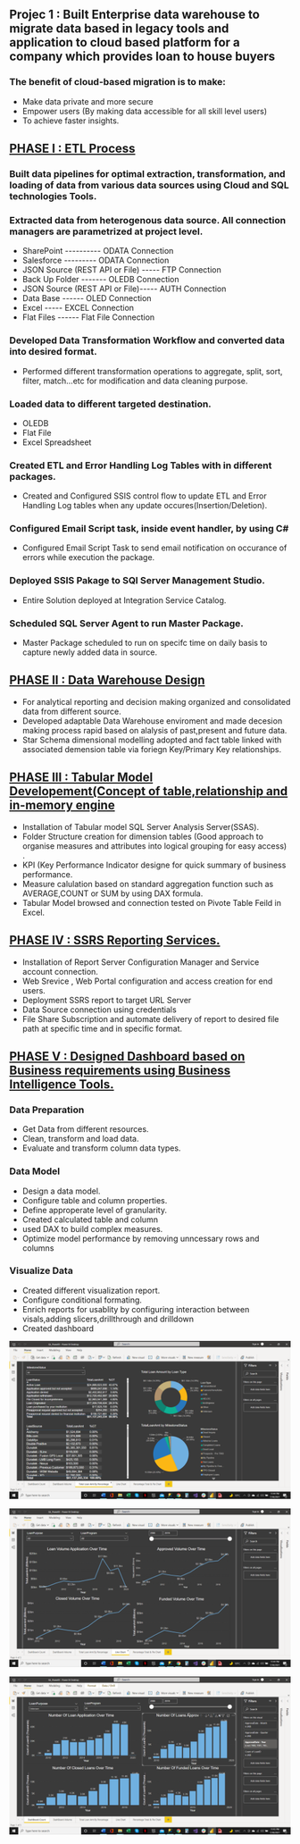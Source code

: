 ## Projec 1 :	Built Enterprise data warehouse to migrate data based in legacy tools and application to cloud based platform for a company which provides loan to house buyers

### The benefit of cloud-based migration is to make:
  *	Make data private and more secure
  * Empower users (By making data accessible for all skill level users)
  * To achieve faster insights.
  
## [PHASE I : ETL Process](https://github.com/Ejob2021/Ejob2021.github.io/blob/main/Project%20Summary.docx)

### Built data pipelines for optimal extraction, transformation, and loading of data from various data sources using Cloud and SQL technologies Tools.

###	Extracted data from heterogenous data source. All connection managers are parametrized at project level.

  * SharePoint ----------                      ODATA Connection 
  * Salesforce  ---------                      ODATA Connection 
  * JSON Source (REST API or File) -----       FTP Connection 
  * Back Up Folder     -------                 OLEDB Connection 
  * JSON Source (REST API or File)-----        AUTH Connection 
  * Data Base   ------                         OLED Connection 
  * Excel             -----                    EXCEL Connection 
  * Flat Files     ------                      Flat File Connection

###	Developed Data Transformation Workflow and converted data into desired  format. 

 * Performed different transformation operations to aggregate, split, sort, filter, match…etc for modification and data cleaning purpose.
 

###	Loaded data to different targeted destination.

  *	OLEDB
  *	Flat File
  *	Excel Spreadsheet

###	Created ETL and Error Handling Log Tables with in different packages.

  * Created and Configured  SSIS control flow to update ETL and Error Handling Log tables when  any update occures(Insertion/Deletion). 

###	Configured Email Script task, inside event handler, by using C#

  * Configured Email Script Task to send email notification on occurance of errors while execution the package.
 
### Deployed SSIS Pakage to SQl Server Management Studio.

  * Entire Solution deployed at Integration Service Catalog.
  
### Scheduled SQL Server Agent to run Master Package.

 * Master Package scheduled to run on specifc time on daily basis to capture newly added data in source.
 
## [PHASE II : Data Warehouse Design ](https://github.com/Ejob2021/Ejob2021.github.io/blob/main/Phase%20II%20Summary%20Report.docx)

 * For analytical reporting and decision making organized and consolidated data from different source.
 * Developed  adaptable Data Warehouse enviroment and made decesion making process rapid based on alalysis of past,present and future data.
 * Star Schema dimensional modelling adopted and fact table linked with associated demension table via foriegn Key/Primary Key relationships.


## [PHASE III : Tabular Model Developement(Concept of table,relationship and in-memory engine](https://github.com/Ejob2021/Ejob2021.github.io/blob/main/2021-07-31.png)

 * Installation of Tabular model SQL Server Analysis Server(SSAS).
 * Folder Structure creation for dimension tables (Good approach to organise measures and attributes into logical grouping for easy access) .
 * KPI (Key Performance Indicator designe for quick summary of business performance.
 * Measure calulation based on standard aggregation function such as AVERAGE,COUNT or SUM by using DAX formula.
 * Tabular Model browsed and connection tested on Pivote Table Feild in Excel.
 
 
## [PHASE IV : SSRS Reporting Services.](https://github.com/Ejob2021/Ejob2021.github.io/blob/main/2021-07-30%20(1).png)

 * Installation of Report Server Configuration Manager and Service account connection.
 * Web Srevice , Web Portal configuration and access creation for end users.
 * Deployment SSRS report to target URL Server 
 * Data Source connection using credentials
 * File Share Subscription and automate delivery of report to desired file path at specific time and in specific format.


## [PHASE V : Designed Dashboard based on Business requirements using Business Intelligence Tools.](https://github.com/Ejob2021/Ejob2021.github.io/blob/main/2021-07-30%20(3).png)

### Data Preparation
 
 * Get Data from different resources.
 * Clean, transform and load data.
 * Evaluate and transform column data types.

### Data Model
 
 * Design a data model.
 * Configure table and column properties.
 * Define approperate level of granularity.
 * Created calculated table and column
 * used DAX to build complex measures.
 * Optimize model performance by removing unncessary rows and columns
 
 ### Visualize Data
 
 * Created different visualization report.
 * Configure conditional formating.
 * Enrich reports for usablity by configuring interaction between visals,adding slicers,drillthrough and drilldown
 * Created dashboard
  
 ![](https://github.com/Ejob2021/Ejob2021.github.io/blob/main/2021-07-30%20(3).png)
 
 ![](https://github.com/Ejob2021/Ejob2021.github.io/blob/main/2021-07-30%20(4).png)
 
 ![](https://github.com/Ejob2021/Ejob2021.github.io/blob/main/2021-07-30%20(2).png)
 
 

